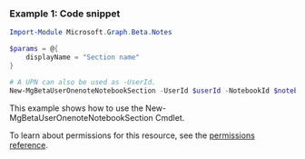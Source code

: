 ### Example 1: Code snippet

```powershellImport-Module Microsoft.Graph.Beta.Notes

$params = @{
	displayName = "Section name"
}

# A UPN can also be used as -UserId.
New-MgBetaUserOnenoteNotebookSection -UserId $userId -NotebookId $notebookId -BodyParameter $params
```
This example shows how to use the New-MgBetaUserOnenoteNotebookSection Cmdlet.
To learn about permissions for this resource, see the [permissions reference](/graph/permissions-reference).

